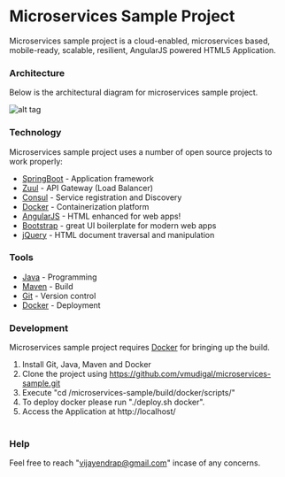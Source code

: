 # Microservices Sample Project

Microservices sample project is a cloud-enabled, microservices based, mobile-ready, scalable, resilient, AngularJS powered HTML5 Application.

### Architecture

Below is the architectural diagram for microservices sample project.

![alt tag](https://raw.githubusercontent.com/vmudigal/microservices-sample/master/documents/Architecture.jpg)

### Technology

Microservices sample project uses a number of open source projects to work properly:

* [SpringBoot] - Application framework
* [Zuul] - API Gateway (Load Balancer)
* [Consul] - Service registration and Discovery
* [Docker] - Containerization platform
* [AngularJS] - HTML enhanced for web apps!
* [Bootstrap] - great UI boilerplate for modern web apps
* [jQuery] - HTML document traversal and manipulation

### Tools

* [Java] - Programming
* [Maven] - Build
* [Git] - Version control
* [Docker] - Deployment

### Development

Microservices sample project requires [Docker](https://www.docker.com/) for bringing up the build.

1) Install Git, Java, Maven and Docker</br>
2) Clone the project using https://github.com/vmudigal/microservices-sample.git</br>
3) Execute "cd /microservices-sample/build/docker/scripts/"</br>
4) To deploy docker please run "./deploy.sh docker".</br>
5) Access the Application at http://localhost/</br></br>

### Help

Feel free to reach "vijayendrap@gmail.com" incase of any concerns.

[//]: # (These are reference links used in the body of this note and get stripped out when the markdown processor does its job.)

   [Bootstrap]: <http://twitter.github.com/bootstrap/>
   [jQuery]: <http://jquery.com>
   [AngularJS]: <http://angularjs.org>
   [SpringBoot]: <https://projects.spring.io/spring-boot/>
   [Consul]: <https://www.consul.io>
   [Docker]: <https://www.docker.com>
   [Zuul]: <https://github.com/Netflix/zuul/wiki>
   [Kitematic]: <https://kitematic.com>
   [Maven]: <https://maven.apache.org>
   [MySQL]: <https://www.mysql.com>
   [Git]: <https://git-scm.com>
   [Java]: <https://go.java>
